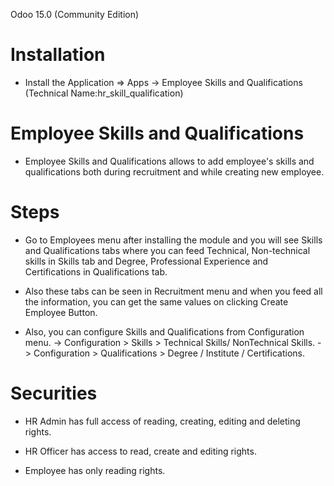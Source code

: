 Odoo 15.0 (Community Edition) 

Installation 
============
* Install the Application => Apps -> Employee Skills and Qualifications (Technical Name:hr_skill_qualification)



Employee Skills and Qualifications
==================================
* Employee Skills and Qualifications allows to add employee's skills and qualifications both during recruitment and while creating new employee.


Steps
=====
* Go to Employees menu after installing the module and you will see Skills and Qualifications tabs where you can feed Technical, Non-technical skills in Skills tab and Degree, Professional Experience and Certifications in Qualifications tab.

* Also these tabs can be seen in Recruitment menu and when you feed all the information, you can get the same values on clicking Create Employee Button.

* Also, you can configure Skills and Qualifications from Configuration menu.
-> Configuration > Skills > Technical Skills/ NonTechnical Skills.
-> Configuration > Qualifications > Degree / Institute / Certifications.


Securities
==========
* HR Admin has full access of reading, creating, editing and deleting rights.

* HR Officer has access to read, create and editing rights.

* Employee has only reading rights.

